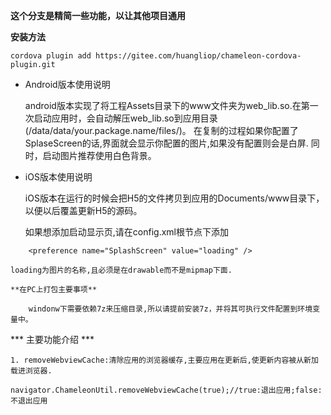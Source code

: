 **这个分支是精简一些功能，以让其他项目通用**
 
**安装方法**

    cordova plugin add https://gitee.com/huangliop/chameleon-cordova-plugin.git

- Android版本使用说明

    android版本实现了将工程Assets目录下的www文件夹为web_lib.so.在第一次启动应用时，会自动解压web_lib.so到应用目录(/data/data/your.package.name/files/)。
在复制的过程如果你配置了SplaseScreen的话,界面就会显示你配置的图片,如果没有配置则会是白屏.
同时，启动图片推荐使用白色背景。
- iOS版本使用说明

    iOS版本在运行的时候会把H5的文件拷贝到应用的Documents/www目录下，以便以后覆盖更新H5的源码。

        
    如果想添加启动显示页,请在config.xml根节点下添加 
```
    <preference name="SplashScreen" value="loading" /> 
```
    loading为图片的名称,且必须是在drawable而不是mipmap下面.

    **在PC上打包主要事项**

        windonw下需要依赖7z来压缩目录,所以请提前安装7z，并将其可执行文件配置到环境变量中。

*** 主要功能介绍 ***

    1. removeWebviewCache:清除应用的浏览器缓存,主要应用在更新后,使更新内容被从新加载进浏览器.  
```
navigator.ChameleonUtil.removeWebviewCache(true);//true:退出应用;false:不退出应用
``` 